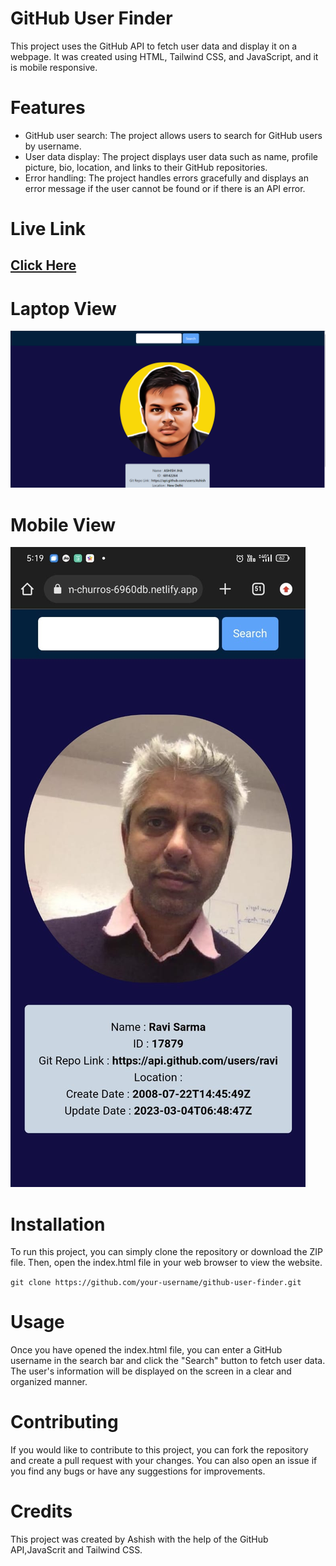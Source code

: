 # GitHub User Finder
This project uses the GitHub API to fetch user data and display it on a webpage. It was created using HTML, Tailwind CSS, and JavaScript, and it is mobile responsive.

# Features
- GitHub user search: The project allows users to search for GitHub users by username.
- User data display: The project displays user data such as name, profile picture, bio, location, and links to their GitHub repositories.
- Error handling: The project handles errors gracefully and displays an error message if the user cannot be found or if there is an API error.

# Live Link
## [Click Here](https://warm-churros-6960db.netlify.app)

# Laptop View
![Laptop View](./image/Screenshot%20(12).png)

# Mobile View 
![Mobile view](./image/mobileView.jpeg)

# Installation
To run this project, you can simply clone the repository or download the ZIP file. Then, open the index.html file in your web browser to view the website.

`git clone https://github.com/your-username/github-user-finder.git`

# Usage
Once you have opened the index.html file, you can enter a GitHub username in the search bar and click the "Search" button to fetch user data. The user's information will be displayed on the screen in a clear and organized manner.

# Contributing
If you would like to contribute to this project, you can fork the repository and create a pull request with your changes. You can also open an issue if you find any bugs or have any suggestions for improvements.

# Credits
This project was created by Ashish with the help of the GitHub API,JavaScrit and Tailwind CSS.
